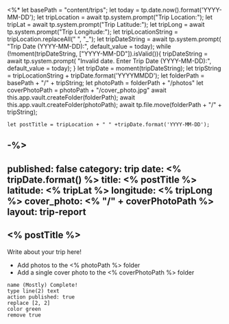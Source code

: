 <%* 
	let basePath = "content/trips";
	let today = tp.date.now().format('YYYY-MM-DD');
	let tripLocation = await tp.system.prompt("Trip Location:");
	let tripLat = await tp.system.prompt("Trip Latitude:");
	let tripLong = await tp.system.prompt("Trip Longitude:");
	let tripLocationString = tripLocation.replaceAll(" ", "_");
	let tripDateString = await tp.system.prompt(
		"Trip Date (YYYY-MM-DD):", 
		default_value = today);
	while (!moment(tripDateString, ["YYYY-MM-DD"]).isValid()){
		tripDateString = await tp.system.prompt(
			"Invalid date. Enter Trip Date (YYYY-MM-DD):", 
			default_value = today);
	}
	let tripDate = moment(tripDateString);
	let tripString = tripLocationString + tripDate.format('YYYYMMDD');
	let folderPath = basePath + "/" + tripString;
	let photoPath = folderPath + "/photos"
	let coverPhotoPath = photoPath + "/cover_photo.jpg"
	await this.app.vault.createFolder(folderPath);
	await this.app.vault.createFolder(photoPath);
	await tp.file.move(folderPath + "/" + tripString);

	let postTitle = tripLocation + " " +tripDate.format('YYYY-MM-DD');

-%>
---
published: false
category: trip
date: <% tripDate.format() %>
title: <% postTitle %>
latitude: <% tripLat %>
longitude: <% tripLong %>
cover_photo: <% "/" + coverPhotoPath %>
layout: trip-report
---


## <% postTitle %>

Write about your trip here!

* Add photos to the <% photoPath %> folder
* Add a single cover photo to the <% coverPhotoPath %> folder

```button
name (Mostly) Complete!
type line(2) text
action published: true
replace [2, 2]
color green
remove true
```

